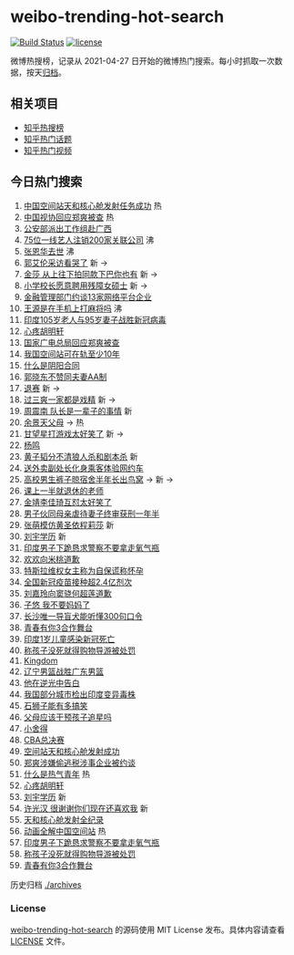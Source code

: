 # weibo-trending-hot-search

[![Build Status](https://github.com/justjavac/weibo-trending-hot-search/workflows/ci/badge.svg?branch=master)](https://github.com/justjavac/weibo-trending-hot-search/actions)
[![license](https://img.shields.io/github/license/justjavac/weibo-trending-hot-search)](https://github.com/justjavac/weibo-trending-hot-search/blob/master/LICENSE)

微博热搜榜，记录从 2021-04-27 日开始的微博热门搜索。每小时抓取一次数据，按天[归档](./archives)。

## 相关项目

- [知乎热搜榜](https://github.com/justjavac/zhihu-trending-top-search)
- [知乎热门话题](https://github.com/justjavac/zhihu-trending-hot-questions)
- [知乎热门视频](https://github.com/justjavac/zhihu-trending-hot-video)

## 今日热门搜索

<!-- BEGIN -->
<!-- 最后更新时间 Fri Apr 30 2021 02:32:04 GMT+0800 (China Standard Time) -->

1. [中国空间站天和核心舱发射任务成功](https://s.weibo.com//weibo?q=%23%E4%B8%AD%E5%9B%BD%E7%A9%BA%E9%97%B4%E7%AB%99%E5%A4%A9%E5%92%8C%E6%A0%B8%E5%BF%83%E8%88%B1%E5%8F%91%E5%B0%84%E4%BB%BB%E5%8A%A1%E6%88%90%E5%8A%9F%23&Refer=new_time)
   热
2. [中国视协回应郑爽被查](https://s.weibo.com//weibo?q=%23%E4%B8%AD%E5%9B%BD%E8%A7%86%E5%8D%8F%E5%9B%9E%E5%BA%94%E9%83%91%E7%88%BD%E8%A2%AB%E6%9F%A5%23&Refer=top)
   热
3. [公安部派出工作组赴广西](https://s.weibo.com//weibo?q=%23%E5%85%AC%E5%AE%89%E9%83%A8%E6%B4%BE%E5%87%BA%E5%B7%A5%E4%BD%9C%E7%BB%84%E8%B5%B4%E5%B9%BF%E8%A5%BF%23&Refer=top)
4. [75位一线艺人注销200家关联公司](https://s.weibo.com//weibo?q=%2375%E4%BD%8D%E4%B8%80%E7%BA%BF%E8%89%BA%E4%BA%BA%E6%B3%A8%E9%94%80200%E5%AE%B6%E5%85%B3%E8%81%94%E5%85%AC%E5%8F%B8%23&Refer=top)
   沸
5. [张恩华去世](https://s.weibo.com//weibo?q=%23%E5%BC%A0%E6%81%A9%E5%8D%8E%E5%8E%BB%E4%B8%96%23&Refer=top)
   沸
6. [郭艾伦采访看哭了](https://s.weibo.com//weibo?q=%23%E9%83%AD%E8%89%BE%E4%BC%A6%E9%87%87%E8%AE%BF%E7%9C%8B%E5%93%AD%E4%BA%86%23&Refer=top)
   新 ->
7. [金莎
   从上往下拍同款下巴你也有](https://s.weibo.com//weibo?q=%E9%87%91%E8%8E%8E%20%E4%BB%8E%E4%B8%8A%E5%BE%80%E4%B8%8B%E6%8B%8D%E5%90%8C%E6%AC%BE%E4%B8%8B%E5%B7%B4%E4%BD%A0%E4%B9%9F%E6%9C%89&Refer=top)
   新 ->
8. [小学校长愿意聘用残障女硕士](https://s.weibo.com//weibo?q=%E5%B0%8F%E5%AD%A6%E6%A0%A1%E9%95%BF%E6%84%BF%E6%84%8F%E8%81%98%E7%94%A8%E6%AE%8B%E9%9A%9C%E5%A5%B3%E7%A1%95%E5%A3%AB&Refer=top)
   新 ->
9. [金融管理部门约谈13家网络平台企业](https://s.weibo.com//weibo?q=%23%E9%87%91%E8%9E%8D%E7%AE%A1%E7%90%86%E9%83%A8%E9%97%A8%E7%BA%A6%E8%B0%8813%E5%AE%B6%E7%BD%91%E7%BB%9C%E5%B9%B3%E5%8F%B0%E4%BC%81%E4%B8%9A%23&Refer=top)
10. [王源是在手机上打麻将吗](https://s.weibo.com//weibo?q=%23%E7%8E%8B%E6%BA%90%E6%98%AF%E5%9C%A8%E6%89%8B%E6%9C%BA%E4%B8%8A%E6%89%93%E9%BA%BB%E5%B0%86%E5%90%97%23&Refer=top)
    沸
11. [印度105岁老人与95岁妻子战胜新冠病毒](https://s.weibo.com//weibo?q=%E5%8D%B0%E5%BA%A6105%E5%B2%81%E8%80%81%E4%BA%BA%E4%B8%8E95%E5%B2%81%E5%A6%BB%E5%AD%90%E6%88%98%E8%83%9C%E6%96%B0%E5%86%A0%E7%97%85%E6%AF%92&Refer=top)
12. [心疼胡明轩](https://s.weibo.com//weibo?q=%23%E5%BF%83%E7%96%BC%E8%83%A1%E6%98%8E%E8%BD%A9%23&Refer=top)
13. [国家广电总局回应郑爽被查](https://s.weibo.com//weibo?q=%23%E5%9B%BD%E5%AE%B6%E5%B9%BF%E7%94%B5%E6%80%BB%E5%B1%80%E5%9B%9E%E5%BA%94%E9%83%91%E7%88%BD%E8%A2%AB%E6%9F%A5%23&Refer=top)
14. [我国空间站可在轨至少10年](https://s.weibo.com//weibo?q=%23%E6%88%91%E5%9B%BD%E7%A9%BA%E9%97%B4%E7%AB%99%E5%8F%AF%E5%9C%A8%E8%BD%A8%E8%87%B3%E5%B0%9110%E5%B9%B4%23&Refer=top)
15. [什么是阴阳合同](https://s.weibo.com//weibo?q=%E4%BB%80%E4%B9%88%E6%98%AF%E9%98%B4%E9%98%B3%E5%90%88%E5%90%8C&Refer=top)
16. [郭晓东不赞同夫妻AA制](https://s.weibo.com//weibo?q=%23%E9%83%AD%E6%99%93%E4%B8%9C%E4%B8%8D%E8%B5%9E%E5%90%8C%E5%A4%AB%E5%A6%BBAA%E5%88%B6%23&Refer=top)
17. [退赛](https://s.weibo.com//weibo?q=%E9%80%80%E8%B5%9B&Refer=top) 新 ->
18. [过三爽一家都是戏精](https://s.weibo.com//weibo?q=%23%E8%BF%87%E4%B8%89%E7%88%BD%E4%B8%80%E5%AE%B6%E9%83%BD%E6%98%AF%E6%88%8F%E7%B2%BE%23&Refer=top)
    新 ->
19. [周震南 队长是一辈子的事情](https://s.weibo.com//weibo?q=%E5%91%A8%E9%9C%87%E5%8D%97%20%E9%98%9F%E9%95%BF%E6%98%AF%E4%B8%80%E8%BE%88%E5%AD%90%E7%9A%84%E4%BA%8B%E6%83%85&Refer=top)
    新
20. [余景天父母](https://s.weibo.com//weibo?q=%23%E4%BD%99%E6%99%AF%E5%A4%A9%E7%88%B6%E6%AF%8D%23&Refer=top)
    -> 热
21. [甘望星打游戏太好笑了](https://s.weibo.com//weibo?q=%23%E7%94%98%E6%9C%9B%E6%98%9F%E6%89%93%E6%B8%B8%E6%88%8F%E5%A4%AA%E5%A5%BD%E7%AC%91%E4%BA%86%23&Refer=top)
    新 ->
22. [杨鸣](https://s.weibo.com//weibo?q=%E6%9D%A8%E9%B8%A3&Refer=top)
23. [黄子韬分不清狼人杀和剧本杀](https://s.weibo.com//weibo?q=%23%E9%BB%84%E5%AD%90%E9%9F%AC%E5%88%86%E4%B8%8D%E6%B8%85%E7%8B%BC%E4%BA%BA%E6%9D%80%E5%92%8C%E5%89%A7%E6%9C%AC%E6%9D%80%23&Refer=top)
    新
24. [送外卖副处长化身乘客体验网约车](https://s.weibo.com//weibo?q=%23%E9%80%81%E5%A4%96%E5%8D%96%E5%89%AF%E5%A4%84%E9%95%BF%E5%8C%96%E8%BA%AB%E4%B9%98%E5%AE%A2%E4%BD%93%E9%AA%8C%E7%BD%91%E7%BA%A6%E8%BD%A6%23&Refer=top)
25. [高校男生裤子晾宿舍半年长出鸟窝](https://s.weibo.com//weibo?q=%23%E9%AB%98%E6%A0%A1%E7%94%B7%E7%94%9F%E8%A3%A4%E5%AD%90%E6%99%BE%E5%AE%BF%E8%88%8D%E5%8D%8A%E5%B9%B4%E9%95%BF%E5%87%BA%E9%B8%9F%E7%AA%9D%23&Refer=top)
    -> 新 ->
26. [课上一半就退休的老师](https://s.weibo.com//weibo?q=%23%E8%AF%BE%E4%B8%8A%E4%B8%80%E5%8D%8A%E5%B0%B1%E9%80%80%E4%BC%91%E7%9A%84%E8%80%81%E5%B8%88%23&Refer=top)
27. [金靖李佳琦互怼太好笑了](https://s.weibo.com//weibo?q=%23%E9%87%91%E9%9D%96%E6%9D%8E%E4%BD%B3%E7%90%A6%E4%BA%92%E6%80%BC%E5%A4%AA%E5%A5%BD%E7%AC%91%E4%BA%86%23&Refer=top)
28. [男子伙同母亲虐待妻子终审获刑一年半](https://s.weibo.com//weibo?q=%E7%94%B7%E5%AD%90%E4%BC%99%E5%90%8C%E6%AF%8D%E4%BA%B2%E8%99%90%E5%BE%85%E5%A6%BB%E5%AD%90%E7%BB%88%E5%AE%A1%E8%8E%B7%E5%88%91%E4%B8%80%E5%B9%B4%E5%8D%8A&Refer=top)
29. [张萌模仿黄圣依程莉莎](https://s.weibo.com//weibo?q=%E5%BC%A0%E8%90%8C%E6%A8%A1%E4%BB%BF%E9%BB%84%E5%9C%A3%E4%BE%9D%E7%A8%8B%E8%8E%89%E8%8E%8E&Refer=top)
    新
30. [刘宇学历](https://s.weibo.com//weibo?q=%E5%88%98%E5%AE%87%E5%AD%A6%E5%8E%86&Refer=top)
    新
31. [印度男子下跪恳求警察不要拿走氧气瓶](https://s.weibo.com//weibo?q=%23%E5%8D%B0%E5%BA%A6%E7%94%B7%E5%AD%90%E4%B8%8B%E8%B7%AA%E6%81%B3%E6%B1%82%E8%AD%A6%E5%AF%9F%E4%B8%8D%E8%A6%81%E6%8B%BF%E8%B5%B0%E6%B0%A7%E6%B0%94%E7%93%B6%23&Refer=top)
32. [欢欢向米桃道歉](https://s.weibo.com//weibo?q=%23%E6%AC%A2%E6%AC%A2%E5%90%91%E7%B1%B3%E6%A1%83%E9%81%93%E6%AD%89%23&Refer=top)
33. [特斯拉维权女主称为自保谎称怀孕](https://s.weibo.com//weibo?q=%E7%89%B9%E6%96%AF%E6%8B%89%E7%BB%B4%E6%9D%83%E5%A5%B3%E4%B8%BB%E7%A7%B0%E4%B8%BA%E8%87%AA%E4%BF%9D%E8%B0%8E%E7%A7%B0%E6%80%80%E5%AD%95&Refer=top)
34. [全国新冠疫苗接种超2.4亿剂次](https://s.weibo.com//weibo?q=%E5%85%A8%E5%9B%BD%E6%96%B0%E5%86%A0%E7%96%AB%E8%8B%97%E6%8E%A5%E7%A7%8D%E8%B6%852.4%E4%BA%BF%E5%89%82%E6%AC%A1&Refer=top)
35. [刘嘉玲向窦骁何超莲道歉](https://s.weibo.com//weibo?q=%E5%88%98%E5%98%89%E7%8E%B2%E5%90%91%E7%AA%A6%E9%AA%81%E4%BD%95%E8%B6%85%E8%8E%B2%E9%81%93%E6%AD%89&Refer=top)
36. [子悠 我不要妈妈了](https://s.weibo.com//weibo?q=%E5%AD%90%E6%82%A0%20%E6%88%91%E4%B8%8D%E8%A6%81%E5%A6%88%E5%A6%88%E4%BA%86&Refer=top)
37. [长沙唯一导盲犬能听懂300句口令](https://s.weibo.com//weibo?q=%E9%95%BF%E6%B2%99%E5%94%AF%E4%B8%80%E5%AF%BC%E7%9B%B2%E7%8A%AC%E8%83%BD%E5%90%AC%E6%87%82300%E5%8F%A5%E5%8F%A3%E4%BB%A4&Refer=top)
38. [青春有你3合作舞台](https://s.weibo.com//weibo?q=%E9%9D%92%E6%98%A5%E6%9C%89%E4%BD%A03%E5%90%88%E4%BD%9C%E8%88%9E%E5%8F%B0&Refer=top)
39. [印度1岁儿童感染新冠死亡](https://s.weibo.com//weibo?q=%23%E5%8D%B0%E5%BA%A61%E5%B2%81%E5%84%BF%E7%AB%A5%E6%84%9F%E6%9F%93%E6%96%B0%E5%86%A0%E6%AD%BB%E4%BA%A1%23&Refer=top)
40. [称孩子没死就得购物导游被处罚](https://s.weibo.com//weibo?q=%23%E7%A7%B0%E5%AD%A9%E5%AD%90%E6%B2%A1%E6%AD%BB%E5%B0%B1%E5%BE%97%E8%B4%AD%E7%89%A9%E5%AF%BC%E6%B8%B8%E8%A2%AB%E5%A4%84%E7%BD%9A%23&Refer=top)
41. [Kingdom](https://s.weibo.com//weibo?q=Kingdom&Refer=top)
42. [辽宁男篮战胜广东男篮](https://s.weibo.com//weibo?q=%23%E8%BE%BD%E5%AE%81%E7%94%B7%E7%AF%AE%E6%88%98%E8%83%9C%E5%B9%BF%E4%B8%9C%E7%94%B7%E7%AF%AE%23&Refer=top)
43. [他在逆光中告白](https://s.weibo.com//weibo?q=%E4%BB%96%E5%9C%A8%E9%80%86%E5%85%89%E4%B8%AD%E5%91%8A%E7%99%BD&Refer=top)
44. [我国部分城市检出印度变异毒株](https://s.weibo.com//weibo?q=%23%E6%88%91%E5%9B%BD%E9%83%A8%E5%88%86%E5%9F%8E%E5%B8%82%E6%A3%80%E5%87%BA%E5%8D%B0%E5%BA%A6%E5%8F%98%E5%BC%82%E6%AF%92%E6%A0%AA%23&Refer=top)
45. [石狮子能有多搞笑](https://s.weibo.com//weibo?q=%E7%9F%B3%E7%8B%AE%E5%AD%90%E8%83%BD%E6%9C%89%E5%A4%9A%E6%90%9E%E7%AC%91&Refer=top)
46. [父母应该干预孩子追星吗](https://s.weibo.com//weibo?q=%23%E7%88%B6%E6%AF%8D%E5%BA%94%E8%AF%A5%E5%B9%B2%E9%A2%84%E5%AD%A9%E5%AD%90%E8%BF%BD%E6%98%9F%E5%90%97%23&Refer=top)
47. [小舍得](https://s.weibo.com//weibo?q=%E5%B0%8F%E8%88%8D%E5%BE%97&Refer=top)
48. [CBA总决赛](https://s.weibo.com//weibo?q=%23CBA%E6%80%BB%E5%86%B3%E8%B5%9B%23&Refer=top)
49. [空间站天和核心舱发射成功](https://s.weibo.com//weibo?q=%23%E7%A9%BA%E9%97%B4%E7%AB%99%E5%A4%A9%E5%92%8C%E6%A0%B8%E5%BF%83%E8%88%B1%E5%8F%91%E5%B0%84%E6%88%90%E5%8A%9F%23&Refer=top)
50. [郑爽涉嫌偷逃税涉事企业被约谈](https://s.weibo.com//weibo?q=%23%E9%83%91%E7%88%BD%E6%B6%89%E5%AB%8C%E5%81%B7%E9%80%83%E7%A8%8E%E6%B6%89%E4%BA%8B%E4%BC%81%E4%B8%9A%E8%A2%AB%E7%BA%A6%E8%B0%88%23&Refer=top)
51. [什么是热气青年](https://s.weibo.com//weibo?q=%23%E4%BB%80%E4%B9%88%E6%98%AF%E7%83%AD%E6%B0%94%E9%9D%92%E5%B9%B4%23&Refer=new_time)
    热
52. [心疼胡明轩](https://s.weibo.com//weibo?q=%E5%BF%83%E7%96%BC%E8%83%A1%E6%98%8E%E8%BD%A9&Refer=top)
53. [刘宇学历](https://s.weibo.com//weibo?q=%23%E5%88%98%E5%AE%87%E5%AD%A6%E5%8E%86%23&Refer=top)
    新
54. [许光汉
    很谢谢你们现在还喜欢我](https://s.weibo.com//weibo?q=%E8%AE%B8%E5%85%89%E6%B1%89%20%E5%BE%88%E8%B0%A2%E8%B0%A2%E4%BD%A0%E4%BB%AC%E7%8E%B0%E5%9C%A8%E8%BF%98%E5%96%9C%E6%AC%A2%E6%88%91&Refer=top)
    新
55. [天和核心舱发射全纪录](https://s.weibo.com//weibo?q=%23%E5%A4%A9%E5%92%8C%E6%A0%B8%E5%BF%83%E8%88%B1%E5%8F%91%E5%B0%84%E5%85%A8%E7%BA%AA%E5%BD%95%23&Refer=top)
56. [动画全解中国空间站](https://s.weibo.com//weibo?q=%23%E5%8A%A8%E7%94%BB%E5%85%A8%E8%A7%A3%E4%B8%AD%E5%9B%BD%E7%A9%BA%E9%97%B4%E7%AB%99%23&Refer=new_time)
    热
57. [印度男子下跪恳求警察不要拿走氧气瓶](https://s.weibo.com//weibo?q=%E5%8D%B0%E5%BA%A6%E7%94%B7%E5%AD%90%E4%B8%8B%E8%B7%AA%E6%81%B3%E6%B1%82%E8%AD%A6%E5%AF%9F%E4%B8%8D%E8%A6%81%E6%8B%BF%E8%B5%B0%E6%B0%A7%E6%B0%94%E7%93%B6&Refer=top)
58. [称孩子没死就得购物导游被处罚](https://s.weibo.com//weibo?q=%E7%A7%B0%E5%AD%A9%E5%AD%90%E6%B2%A1%E6%AD%BB%E5%B0%B1%E5%BE%97%E8%B4%AD%E7%89%A9%E5%AF%BC%E6%B8%B8%E8%A2%AB%E5%A4%84%E7%BD%9A&Refer=top)
59. [青春有你3合作舞台](https://s.weibo.com//weibo?q=%23%E9%9D%92%E6%98%A5%E6%9C%89%E4%BD%A03%E5%90%88%E4%BD%9C%E8%88%9E%E5%8F%B0%23&Refer=top)

<!-- END -->

历史归档 [./archives](./archives)

### License

[weibo-trending-hot-search](https://github.com/justjavac/weibo-trending-hot-search)
的源码使用 MIT License 发布。具体内容请查看 [LICENSE](./LICENSE) 文件。
